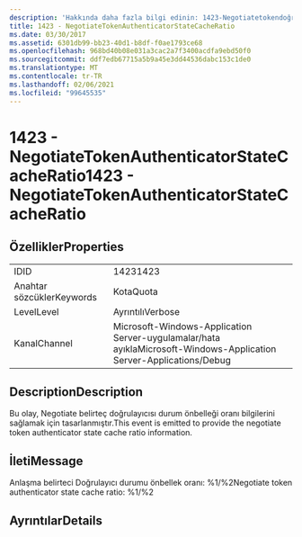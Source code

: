```yaml
---
description: 'Hakkında daha fazla bilgi edinin: 1423-Negotiatetokendoğrulayıcısı Torstatecachsilinebilir'
title: 1423 - NegotiateTokenAuthenticatorStateCacheRatio
ms.date: 03/30/2017
ms.assetid: 6301db99-bb23-40d1-b8df-f0ae1793ce68
ms.openlocfilehash: 968bd40b08e031a3cac2a7f3400acdfa9ebd50f0
ms.sourcegitcommit: ddf7edb67715a5b9a45e3dd44536dabc153c1de0
ms.translationtype: MT
ms.contentlocale: tr-TR
ms.lasthandoff: 02/06/2021
ms.locfileid: "99645535"
---
```

# <a name="1423---negotiatetokenauthenticatorstatecacheratio"></a><span data-ttu-id="aee31-103">1423 - NegotiateTokenAuthenticatorStateCacheRatio</span><span class="sxs-lookup"><span data-stu-id="aee31-103">1423 - NegotiateTokenAuthenticatorStateCacheRatio</span></span>

## <a name="properties"></a><span data-ttu-id="aee31-104">Özellikler</span><span class="sxs-lookup"><span data-stu-id="aee31-104">Properties</span></span>  
  
|||  
|-|-|  
|<span data-ttu-id="aee31-105">ID</span><span class="sxs-lookup"><span data-stu-id="aee31-105">ID</span></span>|<span data-ttu-id="aee31-106">1423</span><span class="sxs-lookup"><span data-stu-id="aee31-106">1423</span></span>|  
|<span data-ttu-id="aee31-107">Anahtar sözcükler</span><span class="sxs-lookup"><span data-stu-id="aee31-107">Keywords</span></span>|<span data-ttu-id="aee31-108">Kota</span><span class="sxs-lookup"><span data-stu-id="aee31-108">Quota</span></span>|  
|<span data-ttu-id="aee31-109">Level</span><span class="sxs-lookup"><span data-stu-id="aee31-109">Level</span></span>|<span data-ttu-id="aee31-110">Ayrıntılı</span><span class="sxs-lookup"><span data-stu-id="aee31-110">Verbose</span></span>|  
|<span data-ttu-id="aee31-111">Kanal</span><span class="sxs-lookup"><span data-stu-id="aee31-111">Channel</span></span>|<span data-ttu-id="aee31-112">Microsoft-Windows-Application Server-uygulamalar/hata ayıkla</span><span class="sxs-lookup"><span data-stu-id="aee31-112">Microsoft-Windows-Application Server-Applications/Debug</span></span>|  
  
## <a name="description"></a><span data-ttu-id="aee31-113">Description</span><span class="sxs-lookup"><span data-stu-id="aee31-113">Description</span></span>  

 <span data-ttu-id="aee31-114">Bu olay, Negotiate belirteç doğrulayıcısı durum önbelleği oranı bilgilerini sağlamak için tasarlanmıştır.</span><span class="sxs-lookup"><span data-stu-id="aee31-114">This event is emitted to provide the negotiate token authenticator state cache ratio information.</span></span>  
  
## <a name="message"></a><span data-ttu-id="aee31-115">İleti</span><span class="sxs-lookup"><span data-stu-id="aee31-115">Message</span></span>  

 <span data-ttu-id="aee31-116">Anlaşma belirteci Doğrulayıcı durumu önbellek oranı: %1/%2</span><span class="sxs-lookup"><span data-stu-id="aee31-116">Negotiate token authenticator state cache ratio: %1/%2</span></span>  
  
## <a name="details"></a><span data-ttu-id="aee31-117">Ayrıntılar</span><span class="sxs-lookup"><span data-stu-id="aee31-117">Details</span></span>
